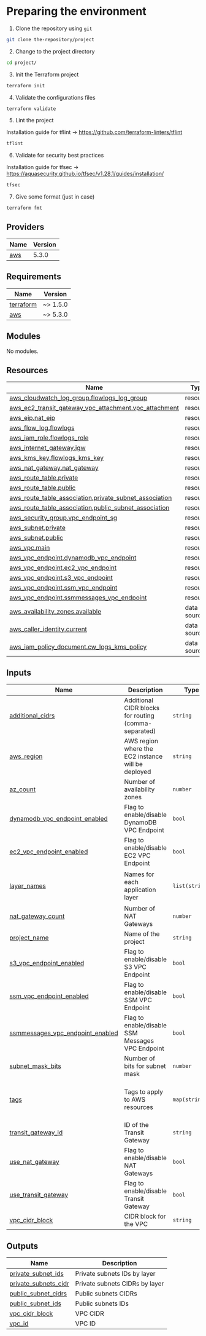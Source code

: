 

# Preparing the environment

1. Clone the repository using `git`
```bash
git clone the-repository/project
```
2. Change to the project directory
```bash
cd project/
```
3. Init the Terraform project
```bash
terraform init
```
4. Validate the configurations files
```bash
terraform validate
```
5. Lint the project

Installation guide for tflint -> https://github.com/terraform-linters/tflint
```bash
tflint
```
6. Validate for security best practices

Installation guide for tfsec -> https://aquasecurity.github.io/tfsec/v1.28.1/guides/installation/
```bash
tfsec
```
7. Give some format (just in case)
```bash
terraform fmt
```

## Providers

| Name | Version |
|------|---------|
| <a name="provider_aws"></a> [aws](#provider\_aws) | 5.3.0 |

## Requirements

| Name | Version |
|------|---------|
| <a name="requirement_terraform"></a> [terraform](#requirement\_terraform) | ~> 1.5.0 |
| <a name="requirement_aws"></a> [aws](#requirement\_aws) | ~> 5.3.0 |

## Modules

No modules.

## Resources

| Name | Type |
|------|------|
| [aws_cloudwatch_log_group.flowlogs_log_group](https://registry.terraform.io/providers/hashicorp/aws/latest/docs/resources/cloudwatch_log_group) | resource |
| [aws_ec2_transit_gateway_vpc_attachment.vpc_attachment](https://registry.terraform.io/providers/hashicorp/aws/latest/docs/resources/ec2_transit_gateway_vpc_attachment) | resource |
| [aws_eip.nat_eip](https://registry.terraform.io/providers/hashicorp/aws/latest/docs/resources/eip) | resource |
| [aws_flow_log.flowlogs](https://registry.terraform.io/providers/hashicorp/aws/latest/docs/resources/flow_log) | resource |
| [aws_iam_role.flowlogs_role](https://registry.terraform.io/providers/hashicorp/aws/latest/docs/resources/iam_role) | resource |
| [aws_internet_gateway.igw](https://registry.terraform.io/providers/hashicorp/aws/latest/docs/resources/internet_gateway) | resource |
| [aws_kms_key.flowlogs_kms_key](https://registry.terraform.io/providers/hashicorp/aws/latest/docs/resources/kms_key) | resource |
| [aws_nat_gateway.nat_gateway](https://registry.terraform.io/providers/hashicorp/aws/latest/docs/resources/nat_gateway) | resource |
| [aws_route_table.private](https://registry.terraform.io/providers/hashicorp/aws/latest/docs/resources/route_table) | resource |
| [aws_route_table.public](https://registry.terraform.io/providers/hashicorp/aws/latest/docs/resources/route_table) | resource |
| [aws_route_table_association.private_subnet_association](https://registry.terraform.io/providers/hashicorp/aws/latest/docs/resources/route_table_association) | resource |
| [aws_route_table_association.public_subnet_association](https://registry.terraform.io/providers/hashicorp/aws/latest/docs/resources/route_table_association) | resource |
| [aws_security_group.vpc_endpoint_sg](https://registry.terraform.io/providers/hashicorp/aws/latest/docs/resources/security_group) | resource |
| [aws_subnet.private](https://registry.terraform.io/providers/hashicorp/aws/latest/docs/resources/subnet) | resource |
| [aws_subnet.public](https://registry.terraform.io/providers/hashicorp/aws/latest/docs/resources/subnet) | resource |
| [aws_vpc.main](https://registry.terraform.io/providers/hashicorp/aws/latest/docs/resources/vpc) | resource |
| [aws_vpc_endpoint.dynamodb_vpc_endpoint](https://registry.terraform.io/providers/hashicorp/aws/latest/docs/resources/vpc_endpoint) | resource |
| [aws_vpc_endpoint.ec2_vpc_endpoint](https://registry.terraform.io/providers/hashicorp/aws/latest/docs/resources/vpc_endpoint) | resource |
| [aws_vpc_endpoint.s3_vpc_endpoint](https://registry.terraform.io/providers/hashicorp/aws/latest/docs/resources/vpc_endpoint) | resource |
| [aws_vpc_endpoint.ssm_vpc_endpoint](https://registry.terraform.io/providers/hashicorp/aws/latest/docs/resources/vpc_endpoint) | resource |
| [aws_vpc_endpoint.ssmmessages_vpc_endpoint](https://registry.terraform.io/providers/hashicorp/aws/latest/docs/resources/vpc_endpoint) | resource |
| [aws_availability_zones.available](https://registry.terraform.io/providers/hashicorp/aws/latest/docs/data-sources/availability_zones) | data source |
| [aws_caller_identity.current](https://registry.terraform.io/providers/hashicorp/aws/latest/docs/data-sources/caller_identity) | data source |
| [aws_iam_policy_document.cw_logs_kms_policy](https://registry.terraform.io/providers/hashicorp/aws/latest/docs/data-sources/iam_policy_document) | data source |

## Inputs

| Name | Description | Type | Default | Required |
|------|-------------|------|---------|:--------:|
| <a name="input_additional_cidrs"></a> [additional\_cidrs](#input\_additional\_cidrs) | Additional CIDR blocks for routing (comma-separated) | `string` | `""` | no |
| <a name="input_aws_region"></a> [aws\_region](#input\_aws\_region) | AWS region where the EC2 instance will be deployed | `string` | `"us-east-1"` | no |
| <a name="input_az_count"></a> [az\_count](#input\_az\_count) | Number of availability zones | `number` | `2` | no |
| <a name="input_dynamodb_vpc_endpoint_enabled"></a> [dynamodb\_vpc\_endpoint\_enabled](#input\_dynamodb\_vpc\_endpoint\_enabled) | Flag to enable/disable DynamoDB VPC Endpoint | `bool` | `true` | no |
| <a name="input_ec2_vpc_endpoint_enabled"></a> [ec2\_vpc\_endpoint\_enabled](#input\_ec2\_vpc\_endpoint\_enabled) | Flag to enable/disable EC2 VPC Endpoint | `bool` | `false` | no |
| <a name="input_layer_names"></a> [layer\_names](#input\_layer\_names) | Names for each application layer | `list(string)` | <pre>[<br>  "app",<br>  "database"<br>]</pre> | no |
| <a name="input_nat_gateway_count"></a> [nat\_gateway\_count](#input\_nat\_gateway\_count) | Number of NAT Gateways | `number` | `1` | no |
| <a name="input_project_name"></a> [project\_name](#input\_project\_name) | Name of the project | `string` | `"my-project"` | no |
| <a name="input_s3_vpc_endpoint_enabled"></a> [s3\_vpc\_endpoint\_enabled](#input\_s3\_vpc\_endpoint\_enabled) | Flag to enable/disable S3 VPC Endpoint | `bool` | `true` | no |
| <a name="input_ssm_vpc_endpoint_enabled"></a> [ssm\_vpc\_endpoint\_enabled](#input\_ssm\_vpc\_endpoint\_enabled) | Flag to enable/disable SSM VPC Endpoint | `bool` | `false` | no |
| <a name="input_ssmmessages_vpc_endpoint_enabled"></a> [ssmmessages\_vpc\_endpoint\_enabled](#input\_ssmmessages\_vpc\_endpoint\_enabled) | Flag to enable/disable SSM Messages VPC Endpoint | `bool` | `false` | no |
| <a name="input_subnet_mask_bits"></a> [subnet\_mask\_bits](#input\_subnet\_mask\_bits) | Number of bits for subnet mask | `number` | `8` | no |
| <a name="input_tags"></a> [tags](#input\_tags) | Tags to apply to AWS resources | `map(string)` | <pre>{<br>  "Environment": "Development",<br>  "Owner": "Frankin Garcia"<br>}</pre> | no |
| <a name="input_transit_gateway_id"></a> [transit\_gateway\_id](#input\_transit\_gateway\_id) | ID of the Transit Gateway | `string` | `"tgw-1234567890abcdef1"` | no |
| <a name="input_use_nat_gateway"></a> [use\_nat\_gateway](#input\_use\_nat\_gateway) | Flag to enable/disable NAT Gateways | `bool` | `true` | no |
| <a name="input_use_transit_gateway"></a> [use\_transit\_gateway](#input\_use\_transit\_gateway) | Flag to enable/disable Transit Gateway | `bool` | `false` | no |
| <a name="input_vpc_cidr_block"></a> [vpc\_cidr\_block](#input\_vpc\_cidr\_block) | CIDR block for the VPC | `string` | `"10.0.0.0/16"` | no |

## Outputs

| Name | Description |
|------|-------------|
| <a name="output_private_subnet_ids"></a> [private\_subnet\_ids](#output\_private\_subnet\_ids) | Private subnets IDs by layer |
| <a name="output_private_subnets_cidr"></a> [private\_subnets\_cidr](#output\_private\_subnets\_cidr) | Private subnets CIDRs by layer |
| <a name="output_public_subnet_cidrs"></a> [public\_subnet\_cidrs](#output\_public\_subnet\_cidrs) | Public subnets CIDRs |
| <a name="output_public_subnet_ids"></a> [public\_subnet\_ids](#output\_public\_subnet\_ids) | Public subnets IDs |
| <a name="output_vpc_cidr_block"></a> [vpc\_cidr\_block](#output\_vpc\_cidr\_block) | VPC CIDR |
| <a name="output_vpc_id"></a> [vpc\_id](#output\_vpc\_id) | VPC ID |


